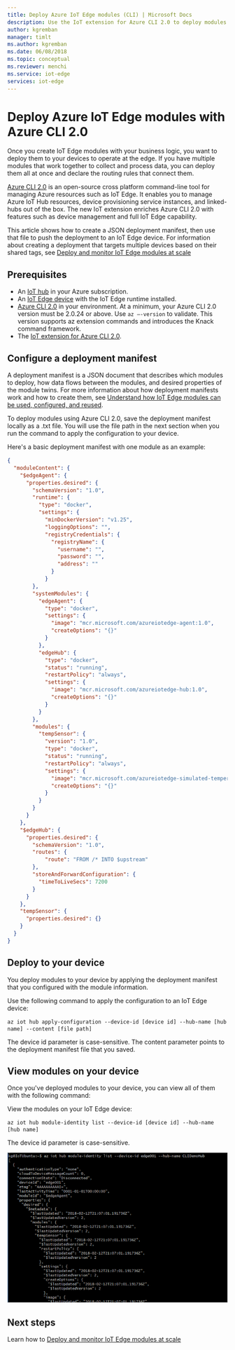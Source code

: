 ```yaml
---
title: Deploy Azure IoT Edge modules (CLI) | Microsoft Docs 
description: Use the IoT extension for Azure CLI 2.0 to deploy modules to an IoT Edge device
author: kgremban
manager: timlt
ms.author: kgremban
ms.date: 06/08/2018
ms.topic: conceptual
ms.reviewer: menchi
ms.service: iot-edge
services: iot-edge
---
```


# Deploy Azure IoT Edge modules with Azure CLI 2.0

Once you create IoT Edge modules with your business logic, you want to deploy them to your devices to operate at the edge. If you have multiple modules that work together to collect and process data, you can deploy them all at once and declare the routing rules that connect them. 

[Azure CLI 2.0](https://docs.microsoft.com/cli/azure?view=azure-cli-latest) is an open-source cross platform command-line tool for managing Azure resources such as IoT Edge. It enables you to manage Azure IoT Hub resources, device provisioning service instances, and linked-hubs out of the box. The new IoT extension enriches Azure CLI 2.0 with features such as device management and full IoT Edge capability.

This article shows how to create a JSON deployment manifest, then use that file to push the deployment to an IoT Edge device. For information about creating a deployment that targets multiple devices based on their shared tags, see [Deploy and monitor IoT Edge modules at scale](how-to-deploy-monitor-cli.md)

## Prerequisites

* An [IoT hub](../iot-hub/iot-hub-create-using-cli.md) in your Azure subscription. 
* An [IoT Edge device](how-to-register-device-cli.md) with the IoT Edge runtime installed.
* [Azure CLI 2.0](https://docs.microsoft.com/cli/azure/install-azure-cli) in your environment. At a minimum, your Azure CLI 2.0 version must be 2.0.24 or above. Use `az –-version` to validate. This version supports az extension commands and introduces the Knack command framework. 
* The [IoT extension for Azure CLI 2.0](https://github.com/Azure/azure-iot-cli-extension).

## Configure a deployment manifest

A deployment manifest is a JSON document that describes which modules to deploy, how data flows between the modules, and desired properties of the module twins. For more information about how deployment manifests work and how to create them, see [Understand how IoT Edge modules can be used, configured, and reused](module-composition.md).

To deploy modules using Azure CLI 2.0, save the deployment manifest locally as a .txt file. You will use the file path in the next section when you run the command to apply the configuration to your device. 

Here's a basic deployment manifest with one module as an example:

   ```json
   {
     "moduleContent": {
       "$edgeAgent": {
         "properties.desired": {
           "schemaVersion": "1.0",
           "runtime": {
             "type": "docker",
             "settings": {
               "minDockerVersion": "v1.25",
               "loggingOptions": "",
               "registryCredentials": {
                 "registryName": {
                   "username": "",
                   "password": "",
                   "address": ""
                 }
               }
           },
           "systemModules": {
             "edgeAgent": {
               "type": "docker",
               "settings": {
                 "image": "mcr.microsoft.com/azureiotedge-agent:1.0",
                 "createOptions": "{}"
               }
             },
             "edgeHub": {
               "type": "docker",
               "status": "running",
               "restartPolicy": "always",
               "settings": {
                 "image": "mcr.microsoft.com/azureiotedge-hub:1.0",
                 "createOptions": "{}"
               }
             }
           },
           "modules": {
             "tempSensor": {
               "version": "1.0",
               "type": "docker",
               "status": "running",
               "restartPolicy": "always",
               "settings": {
                 "image": "mcr.microsoft.com/azureiotedge-simulated-temperature-sensor:1.0",
                 "createOptions": "{}"
               }
             }
           }
         }
       },
       "$edgeHub": {
         "properties.desired": {
           "schemaVersion": "1.0",
           "routes": {
               "route": "FROM /* INTO $upstream"
           },
           "storeAndForwardConfiguration": {
             "timeToLiveSecs": 7200
           }
         }
       },
       "tempSensor": {
         "properties.desired": {}
       }
     }
   }
   ```

## Deploy to your device

You deploy modules to your device by applying the deployment manifest that you configured with the module information. 

Use the following command to apply the configuration to an IoT Edge device:

   ```cli
   az iot hub apply-configuration --device-id [device id] --hub-name [hub name] --content [file path]
   ```

The device id parameter is case-sensitive. The content parameter points to the deployment manifest file that you saved. 

## View modules on your device

Once you've deployed modules to your device, you can view all of them with the following command: 

View the modules on your IoT Edge device:
    
   ```cli
   az iot hub module-identity list --device-id [device id] --hub-name [hub name]
   ```

The device id parameter is case-sensitive.

   ![List modules](./media/how-to-deploy-cli/list-modules.png)

## Next steps

Learn how to [Deploy and monitor IoT Edge modules at scale](how-to-deploy-monitor.md)